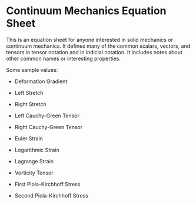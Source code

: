 # Continuum Mechanics Equation Sheet

This is an equation sheet for anyone interested in solid mechanics or continuum mechanics. It defines many of the common scalars, vectors, and tensors in tensor notation and in indicial notation. It includes notes about other common names or interesting properties.

Some sample values:

* Deformation Gradient

* Left Stretch

* Right Stretch

* Left Cauchy-Green Tensor

* Right Cauchy-Green Tensor

* Euler Strain

* Logarithmic Strain

* Lagrange Strain

* Vorticity Tensor

* First Piola-Kirchhoff Stress

* Second Piola-Kirchhoff Stress
